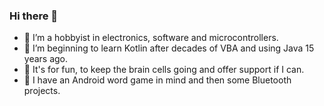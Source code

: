 ### Hi there 👋

- 🔭 I’m a hobbyist in electronics, software and microcontrollers.
- 🌱 I’m beginning to learn Kotlin after decades of VBA and using Java 15 years ago.
- 👯 It's for fun, to keep the brain cells going and offer support if I can.
- 🤔 I have an Android word game in mind and then some Bluetooth projects. 
